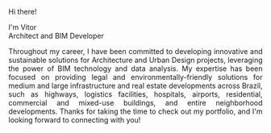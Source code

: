 Hi there!

I'm Vitor <br>
Architect and BIM Developer

<p style="text-align: justify;"> Throughout my career, I have been committed to developing innovative and sustainable solutions for Architecture and Urban Design projects, leveraging the power of BIM technology and data analysis. My expertise has been focused on providing legal and environmentally-friendly solutions for medium and large infrastructure and real estate developments across Brazil, such as highways, logistics facilities, hospitals, airports, residential, commercial and mixed-use buildings, and entire neighborhood developments. Thanks for taking the time to check out my portfolio, and I'm looking forward to connecting with you! </p> 
